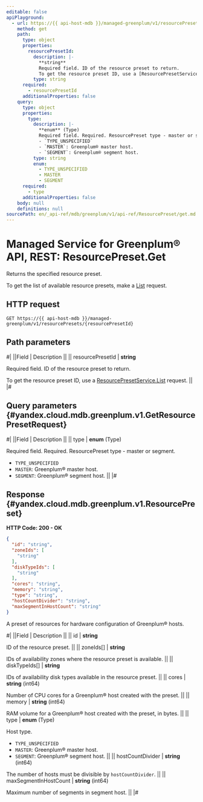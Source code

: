 ```yaml
---
editable: false
apiPlayground:
  - url: https://{{ api-host-mdb }}/managed-greenplum/v1/resourcePresets/{resourcePresetId}
    method: get
    path:
      type: object
      properties:
        resourcePresetId:
          description: |-
            **string**
            Required field. ID of the resource preset to return.
            To get the resource preset ID, use a [ResourcePresetService.List](/docs/managed-greenplum/api-ref/ResourcePreset/list#List) request.
          type: string
      required:
        - resourcePresetId
      additionalProperties: false
    query:
      type: object
      properties:
        type:
          description: |-
            **enum** (Type)
            Required field. Required. ResourcePreset type - master or segment.
            - `TYPE_UNSPECIFIED`
            - `MASTER`: Greenplum® master host.
            - `SEGMENT`: Greenplum® segment host.
          type: string
          enum:
            - TYPE_UNSPECIFIED
            - MASTER
            - SEGMENT
      required:
        - type
      additionalProperties: false
    body: null
    definitions: null
sourcePath: en/_api-ref/mdb/greenplum/v1/api-ref/ResourcePreset/get.md
---
```


# Managed Service for Greenplum® API, REST: ResourcePreset.Get

Returns the specified resource preset.

To get the list of available resource presets, make a [List](/docs/managed-greenplum/api-ref/ResourcePreset/list#List) request.

## HTTP request

```
GET https://{{ api-host-mdb }}/managed-greenplum/v1/resourcePresets/{resourcePresetId}
```

## Path parameters

#|
||Field | Description ||
|| resourcePresetId | **string**

Required field. ID of the resource preset to return.

To get the resource preset ID, use a [ResourcePresetService.List](/docs/managed-greenplum/api-ref/ResourcePreset/list#List) request. ||
|#

## Query parameters {#yandex.cloud.mdb.greenplum.v1.GetResourcePresetRequest}

#|
||Field | Description ||
|| type | **enum** (Type)

Required field. Required. ResourcePreset type - master or segment.

- `TYPE_UNSPECIFIED`
- `MASTER`: Greenplum® master host.
- `SEGMENT`: Greenplum® segment host. ||
|#

## Response {#yandex.cloud.mdb.greenplum.v1.ResourcePreset}

**HTTP Code: 200 - OK**

```json
{
  "id": "string",
  "zoneIds": [
    "string"
  ],
  "diskTypeIds": [
    "string"
  ],
  "cores": "string",
  "memory": "string",
  "type": "string",
  "hostCountDivider": "string",
  "maxSegmentInHostCount": "string"
}
```

A preset of resources for hardware configuration of Greenplum® hosts.

#|
||Field | Description ||
|| id | **string**

ID of the resource preset. ||
|| zoneIds[] | **string**

IDs of availability zones where the resource preset is available. ||
|| diskTypeIds[] | **string**

IDs of availability disk types available in the resource preset. ||
|| cores | **string** (int64)

Number of CPU cores for a Greenplum® host created with the preset. ||
|| memory | **string** (int64)

RAM volume for a Greenplum® host created with the preset, in bytes. ||
|| type | **enum** (Type)

Host type.

- `TYPE_UNSPECIFIED`
- `MASTER`: Greenplum® master host.
- `SEGMENT`: Greenplum® segment host. ||
|| hostCountDivider | **string** (int64)

The number of hosts must be divisible by `hostCountDivider`. ||
|| maxSegmentInHostCount | **string** (int64)

Maximum number of segments in segment host. ||
|#